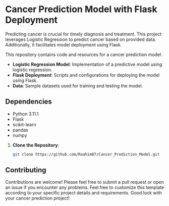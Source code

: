 # Cancer Prediction Model with Flask Deployment
Predicting cancer is crucial for timely diagnosis and treatment. This project leverages Logistic Regression to predict cancer based on provided data. Additionally, it facilitates model deployment using Flask.


This repository contains code and resources for a cancer prediction model.

- **Logistic Regression Model**: Implementation of a predictive model using logistic regression.
- **Flask Deployment**: Scripts and configurations for deploying the model using Flask.
- **Data**: Sample datasets used for training and testing the model.


## Dependencies
- Python 3.11.1
- Flask
- scikit-learn
- pandas
- numpy

1. **Clone the Repository**:

   ```bash
   git clone https://github.com/Raahim07/Cancer_Prediction_Model.git
   ```


## Contributing

Contributions are welcome! Please feel free to submit a pull request or open an issue if you encounter any problems.
Feel free to customize this template according to your specific project details and requirements. Good luck with your cancer prediction project!
